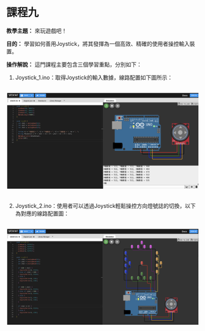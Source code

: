 # 課程九

**教學主題：** 來玩遊戲吧！
	
**目的：** 學習如何善用Joystick，將其發揮為一個高效、精確的使用者操控輸入裝置。

**操作解說：** 這門課程主要包含三個學習重點，分別如下：
1. Joystick_1.ino：取得Joystick的輸入數據，線路配置如下圖所示：
<br>
<div align="center">
	<img src="./Wokwi截圖1.png" alt="Editor" width="500">
</div>
<br>

2. Joystick_2.ino：使用者可以透過Joystick輕鬆操控方向燈號誌的切換，以下為對應的線路配置圖：
<br>
<div align="center">
	<img src="./Wokwi截圖2.png" alt="Editor" width="500">
</div>
<br>
